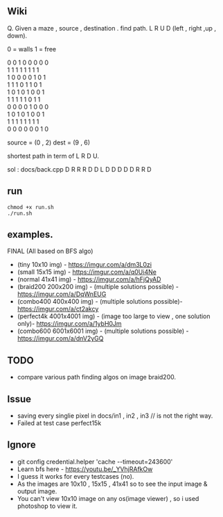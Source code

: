 ## Wiki
Q. Given a maze , source , destination . find path. L R U D (left , right ,up , down).

0 = walls
1 = free

0 0 1 0 0 0 0 0  
1 1 1 1 1 1 1 1  
1 0 0 0 0 1 0 1  
1 1 1 0 1 1 0 1  
1 0 1 0 1 0 0 1  
1 1 1 1 1 0 1 1  
0 0 0 0 1 0 0 0  
1 0 1 0 1 0 0 1  
1 1 1 1 1 1 1 1  
0 0 0 0 0 0 1 0  

source = (0 , 2)
dest = (9 , 6)

shortest path in term of L R D U.

sol : docs/back.cpp
D R R R D D L D D D D D R R D

## run
```
chmod +x run.sh
./run.sh
```

## examples.
FINAL (All based on BFS algo)
- (tiny 10x10 img) - https://imgur.com/a/dm3L0zi
- (small 15x15 img) - https://imgur.com/a/q0Ui4Ne
- (normal 41x41 img) - https://imgur.com/a/hFjQyAD
- (braid200 200x200 img) - (multiple solutions possible) - https://imgur.com/a/DqWnEUG
- (combo400 400x400 img) - (multiple solutions possible)- https://imgur.com/a/ct2akcy
- (perfect4k 4001x4001 img) - (image too large to view , one solution only)- https://imgur.com/a/1ybH0Jm 
- (combo600 6001x6001 img) - (multiple solutions possible) - https://imgur.com/a/dnV2yGQ

## TODO
- compare various path finding algos on image braid200.

## Issue
- saving every singlie pixel in docs/in1 , in2 , in3 // is not the right way.
- Failed at test case perfect15k

## Ignore
- git config credential.helper 'cache --timeout=243600'
- Learn bfs here - https://youtu.be/_YVhjRAfkOw 
- I guess it works for every  testcases (no).
- As the images are 10x10 , 15x15 , 41x41 so to see the input image & output image.
- You can't view 10x10 image on any os(image viewer) , so i used photoshop to view it.


